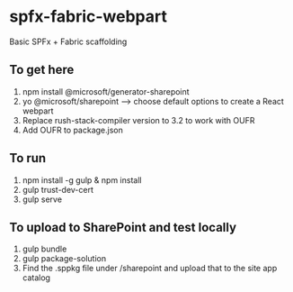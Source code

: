# spfx-fabric-webpart
Basic SPFx + Fabric scaffolding

## To get here
1. npm install @microsoft/generator-sharepoint
2. yo @microsoft/sharepoint --> choose default options to create a React webpart
3. Replace rush-stack-compiler version to 3.2 to work with OUFR
4. Add OUFR to package.json

## To run
1. npm install -g gulp & npm install
2. gulp trust-dev-cert
3. gulp serve

## To upload to SharePoint and test locally
1. gulp bundle
2. gulp package-solution
3. Find the .sppkg file under /sharepoint and upload that to the site app catalog
